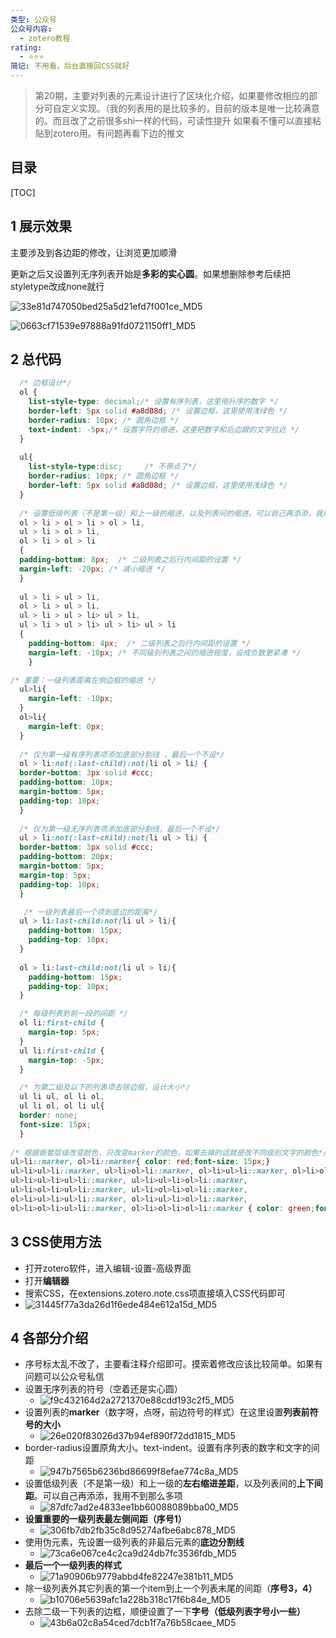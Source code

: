 ```yaml
---
类型: 公众号
公众号内容:
  - zotero教程
rating:
  - ⭐⭐⭐
简记: 不用看，后台直接回CSS就好
---
```


> 第20期，主要对列表的元素设计进行了区块化介绍，如果要修改相应的部分可自定义实现。（我的列表用的是比较多的，目前的版本是唯一比较满意的。而且改了之前很多shi一样的代码，可读性提升
> 如果看不懂可以直接粘贴到zotero用。有问题再看下边的推文

## 目录

[TOC]

## 1 展示效果

主要涉及到各边距的修改，让浏览更加顺滑

更新之后又设置列无序列表开始是**多彩的实心圆**。如果想删除参考后续把styletype改成none就行

![33e81d747050bed25a5d21efd7f001ce_MD5](https://pic-go-42.oss-cn-guangzhou.aliyuncs.com/img/33e81d747050bed25a5d21efd7f001ce_MD5.png)

![0663cf71539e97888a91fd0721150ff1_MD5](https://pic-go-42.oss-cn-guangzhou.aliyuncs.com/img/0663cf71539e97888a91fd0721150ff1_MD5.png)

## 2 总代码

```css
  /* 边框设计*/  
  ol {
    list-style-type: decimal;/* 设置有序列表，这里用升序的数字 */
    border-left: 5px solid #a8d08d; /* 设置边框，这里使用浅绿色 */
    border-radius: 10px; /* 圆角边框 */
    text-indent: -5px;/* 设置字符的缩进，这里把数字和后边跟的文字拉近 */
  }
  
  ul{
    list-style-type:disc;     /* 不带点了*/
    border-radius: 10px; /* 圆角边框 */
    border-left: 5px solid #a8d08d; /* 设置边框，这里使用浅绿色 */
  }
  
  /* 设置低级列表（不是第一级）和上一级的缩进，以及列表间的缩进。可以自己再添添，我用不到那么多项*/
  ol > li > ol > li > ol > li,
  ul > li > ol > li,
  ol > li > ol > li
  {
  padding-bottom: 8px;  /* 二级列表之后行内间距的设置 */
  margin-left: -20px; /* 减小缩进 */
  }
  
  ul > li > ul > li,
  ol > li > ul > li,
  ul > li > ul > li> ul > li, 
  ul > li > ul > li> ul > li> ul > li
  {
    padding-bottom: 4px;  /* 二级列表之后行内间距的设置 */
    margin-left: -10px; /* 不同级别列表之间的缩进程度，设成负数更紧凑 */
    }

/* 重要：一级列表距离左侧边框的缩进 */
  ul>li{
    margin-left: -10px;
  }
  ol>li{
    margin-left: 0px;
  }
  
  /* 仅为第一级有序列表项添加底部分割线 ，最后一个不设*/
  ol > li:not(:last-child):not(li ol > li) {
  border-bottom: 3px solid #ccc;
  padding-bottom: 10px;
  margin-bottom: 5px;
  padding-top: 10px;
  }
  
  /* 仅为第一级无序列表项添加底部分割线，最后一个不设*/
  ul > li:not(:last-child):not(li ul > li) {
  border-bottom: 3px solid #ccc;
  padding-bottom: 20px;
  margin-bottom: 5px;
  margin-top: 5px;
  padding-top: 10px;
  }

   /* 一级列表最后一个项到底边的距离*/
  ul > li:last-child:not(li ul > li){
    padding-bottom: 15px;
    padding-top: 10px;
  }
  
  ol > li:last-child:not(li ul > li){
    padding-bottom: 15px;
    padding-top: 10px;
  }

  /* 每级列表到前一段的间距 */
  ol li:first-child {
    margin-top: 5px;
  }
  ul li:first-child {
    margin-top: -5px;
  }

  /* 为第二级及以下的列表项去除边框，设计大小*/
  ul li ul, ol li ol, 
  ul li ol, ol li ul{
  border: none;
  font-size: 15px;
  }
  
/* 根据嵌套层级改变颜色，只改变marker的颜色，如果去掉的话就是改不同级别文字的颜色*/
ul>li::marker, ol>li::marker{ color: red;font-size: 15px;}
ul>li>ul>li::marker, ul>li>ol>li::marker, ol>li>ul>li::marker, ol>li>ol>li::marker { color: rgb(44,80,196);font-size: 15px;}
ul>li>ul>li>ul>li::marker, ul>li>ul>li>ol>li::marker,
ul>li>ol>li>ul>li::marker, ul>li>ol>li>ol>li::marker,
ol>li>ul>li>ul>li::marker, ol>li>ul>li>ol>li::marker,
ol>li>ol>li>ul>li::marker, ol>li>ol>li>ol>li::marker { color: green;font-size: 15px;}

```

## 3 CSS使用方法

- 打开zotero软件，进入编辑-设置-高级界面
- 打开**编辑器**
- 搜索CSS，在extensions.zotero.note.css项直接填入CSS代码即可
- ![31445f77a3da26d1f6ede484e612a15d_MD5](https://pic-go-42.oss-cn-guangzhou.aliyuncs.com/img/31445f77a3da26d1f6ede484e612a15d_MD5.png)

## 4 各部分介绍

- 序号标太乱不改了，主要看注释介绍即可。摸索着修改应该比较简单。如果有问题可以公众号私信
- 设置无序列表的符号（空着还是实心圆）
	- ![f9c432164d2a2721370e88cdd193c2f5_MD5](https://pic-go-42.oss-cn-guangzhou.aliyuncs.com/img/f9c432164d2a2721370e88cdd193c2f5_MD5.png)
- 设置列表的**marker**（数字呀，点呀，前边符号的样式）在这里设置**列表前符号的大小**
	- ![26e020f83026d37b94ef890f72dd1815_MD5](https://pic-go-42.oss-cn-guangzhou.aliyuncs.com/img/26e020f83026d37b94ef890f72dd1815_MD5.png)
- border-radius设置原角大小。text-indent。设置有序列表的数字和文字的间距
	- ![947b7565b6236bd86699f8efae774c8a_MD5](https://pic-go-42.oss-cn-guangzhou.aliyuncs.com/img/947b7565b6236bd86699f8efae774c8a_MD5.png)
- 设置低级列表（不是第一级）和上一级的**左右缩进差距**，以及列表间的**上下间距**。可以自己再添添，我用不到那么多项
	- ![87dfc7ad2e4833ee1bb60088089bba00_MD5](https://pic-go-42.oss-cn-guangzhou.aliyuncs.com/img/87dfc7ad2e4833ee1bb60088089bba00_MD5.png)
- **设置重要的一级列表最左侧间距（序号1）**
	- ![306fb7db2fb35c8d95274afbe6abc878_MD5](https://pic-go-42.oss-cn-guangzhou.aliyuncs.com/img/306fb7db2fb35c8d95274afbe6abc878_MD5.png)
- 使用伪元素，先设置一级列表的非最后元素的**底边分割线**
	- ![73ca6e067ce4c2ca9d24db7fc3536fdb_MD5](https://pic-go-42.oss-cn-guangzhou.aliyuncs.com/img/73ca6e067ce4c2ca9d24db7fc3536fdb_MD5.png)
- **最后一个一级列表的样式**
	- ![71a90906b9779abbd4fe82247e381b11_MD5](https://pic-go-42.oss-cn-guangzhou.aliyuncs.com/img/71a90906b9779abbd4fe82247e381b11_MD5.png)
- 除一级列表外其它列表的第一个item到上一个列表末尾的间距（**序号3，4）**
	- ![b10706e5639afc1a228b318c17f6b84e_MD5](https://pic-go-42.oss-cn-guangzhou.aliyuncs.com/img/b10706e5639afc1a228b318c17f6b84e_MD5.png)
- 去除二级一下列表的边框，顺便设置了一下**字号（低级列表字号小一些）**
	- ![43b6a02c8a54ced7dcb1f7a76b58caee_MD5](https://pic-go-42.oss-cn-guangzhou.aliyuncs.com/img/43b6a02c8a54ced7dcb1f7a76b58caee_MD5.png)

